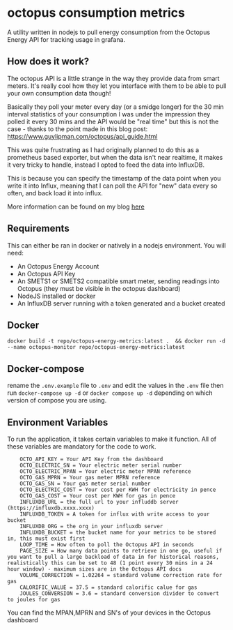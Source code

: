 # octopus consumption metrics

A utility written in nodejs to pull energy consumption from the Octopus Energy API for tracking usage in grafana.

## How does it work?
The octopus API is a little strange in the way they provide data from smart meters.
It's really cool how they let you interface with them to be able to pull your own consumption data though!

Basically they poll your meter every day (or a smidge longer) for the 30 min interval statistics of your consumption
I was under the impression they polled it every 30 mins and the API would be "real time" but this is not the case - thanks to the point made in this blog post: 
https://www.guylipman.com/octopus/api_guide.html


This was quite frustrating as I had originally planned to do this as a prometheus based exporter, but when the data isn't near realtime, it makes it very tricky to handle, instead I opted to feed the data into InfluxDB.

This is because you can specify the timestamp of the data point when you write it into Influx, meaning that I can poll the API for "new" data every so often, and back load it into influx.

More information can be found on my blog [here](https://ainsey11.com/monitoring-my-energy-consumption-with-octopus-energy-grafana-influxdb-and-node-js/)

## Requirements


This can either be ran in docker or natively in a nodejs environment.
You will need:
 - An Octopus Energy Account
 - An Octopus API Key
 - An SMETS1 or SMETS2 compatible smart meter, sending readings into Octopus (they must be visible in the octopus dashboard)
 - NodeJS installed or docker
 - An InfluxDB server running with a token generated and a bucket created

## Docker

`docker build -t repo/octopus-energy-metrics:latest .  && docker run -d --name octopus-monitor repo/octopus-energy-metrics:latest`

## Docker-compose

rename the `.env.example` file to `.env` and edit the values in the `.env` file then run `docker-compose up -d` or `docker compose up -d` depending on which version of compose you are using.
 
## Environment Variables
To run the application, it takes certain variables to make it function. All of these variables are mandatory for the code to work.

```
    OCTO_API_KEY = Your API Key from the dashboard
    OCTO_ELECTRIC_SN = Your electric meter serial number
    OCTO_ELECTRIC_MPAN = Your electric meter MPAN reference
    OCTO_GAS_MPRN = Your gas meter MPRN reference
    OCTO_GAS_SN = Your gas meter serial number
    OCTO_ELECTRIC_COST = Your cost per KWH for electricity in pence
    OCTO_GAS_COST = Your cost per KWH for gas in pence
    INFLUXDB_URL = the full url to your influddb server (https://influxdb.xxxx.xxxx)
    INFLUXDB_TOKEN = A token for influx with write access to your bucket
    INFLUXDB_ORG = the org in your influxdb server
    INFLUXDB_BUCKET = the bucket name for your metrics to be stored in, this must exist first
    LOOP_TIME = How often to poll the Octopus API in seconds
    PAGE_SIZE = How many data points to retrieve in one go, useful if you want to pull a large backload of data in for historical reasons, realistically this can be set to 48 (1 point every 30 mins in a 24 hour window) - maximum sizes are in the Octopus API docs
    VOLUME_CORRECTION = 1.02264 = standard volume correction rate for gas
    CALORIFIC_VALUE = 37.5 = standard calorific calue for gas
    JOULES_CONVERSION = 3.6 = standard conversion divider to convert to joules for gas

```
You can find the MPAN,MPRN and SN's of your devices in the Octopus dashboard
